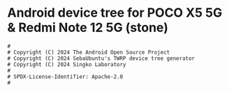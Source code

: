# Android device tree for POCO X5 5G & Redmi Note 12 5G (stone)

```
#
# Copyright (C) 2024 The Android Open Source Project
# Copyright (C) 2024 SebaUbuntu's TWRP device tree generator
# Copyright (C) 2024 Singko Laboratory
#
# SPDX-License-Identifier: Apache-2.0
#
```
